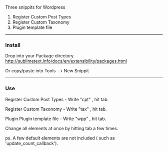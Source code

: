 
Three snippits for Wordpress

1. Register Custom Post Types
2. Register Custom Taxonomy
3. Plugin template file
  
-------------------------------
### Install 

Drop into your Package directory. http://sublimetext.info/docs/en/extensibility/packages.html  

Or copy/paste into Tools --> New Snippit  

-------------------------------

### Use 

Register Custom Post Types - Write "cpt" , hit tab.  

Register Custom Taxonomy  -  Write "tax" , hit tab.  

Plugin Plugin template file  -  Write "wpp" , hit tab.  


Change all elements at once by hitting tab a few times.  

ps. A few default elements are not included ( such as 'update_count_callback').  